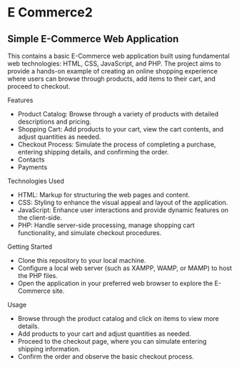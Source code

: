 # E Commerce2
## Simple E-Commerce Web Application
This contains a basic E-Commerce web application built using fundamental web technologies: HTML, CSS, JavaScript, and PHP. The project aims to provide a hands-on example of creating an online shopping experience where users can browse through products, add items to their cart, and proceed to checkout.

Features
- Product Catalog: Browse through a variety of products with detailed descriptions and pricing.
- Shopping Cart: Add products to your cart, view the cart contents, and adjust quantities as needed.
- Checkout Process: Simulate the process of completing a purchase, entering shipping details, and confirming the order.
- Contacts
- Payments
  
Technologies Used
- HTML: Markup for structuring the web pages and content.
- CSS: Styling to enhance the visual appeal and layout of the application.
- JavaScript: Enhance user interactions and provide dynamic features on the client-side.
- PHP: Handle server-side processing, manage shopping cart functionality, and simulate checkout procedures.

Getting Started
- Clone this repository to your local machine.
- Configure a local web server (such as XAMPP, WAMP, or MAMP) to host the PHP files.
- Open the application in your preferred web browser to explore the E-Commerce site.

Usage
- Browse through the product catalog and click on items to view more details.
- Add products to your cart and adjust quantities as needed.
- Proceed to the checkout page, where you can simulate entering shipping information.
- Confirm the order and observe the basic checkout process.
